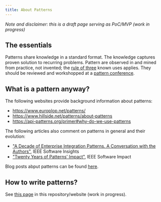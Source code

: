 ```yaml
---
title: About Patterns 
---
```


*Note and disclaimer: this is a draft page serving as PoC/MVP (work in progress)*

## The essentials

Patterns share knowledge in a standard format. The knowledge captures proven solution to recurring problems. Pattern are observed in and mined from practice, not invented; the [rule of three](https://wiki.c2.com/?RuleOfThree=) known uses applies. They should be reviewed and workshopped at a [pattern conference](/conferences/). 

## What is a pattern anyway?

The following websites provide background information about patterns: 

* <https://www.europlop.net/patterns/> 
* <https://www.hillside.net/patterns/about-patterns>
* <https://api-patterns.org/primer#why-do-we-use-patterns>

The following articles also comment on patterns in general and their evolution: 

* ["A Decade of Enterprise Integration Patterns. A Conversation with the Authors"](https://ieeexplore.ieee.org/stamp/stamp.jsp?tp=&arnumber=7368007), IEEE Software Insights
* ["Twenty Years of Patterns’ Impact"](https://ieeexplore.ieee.org/stamp/stamp.jsp?tp=&arnumber=6648592), IEEE Software Impact 

Blog posts abput patterns can be found [here](https://ozimmer.ch/categories/#Patterns).

## How to write patterns? <!-- How to get started? -->

See [this page](../writing/authoring) in this repository/website (work in progress). <!-- TODO .md vs. .html for non-index pages -->

<!-- no effect: -->
<style>
  .footer {
    display: none;
  }
</style>